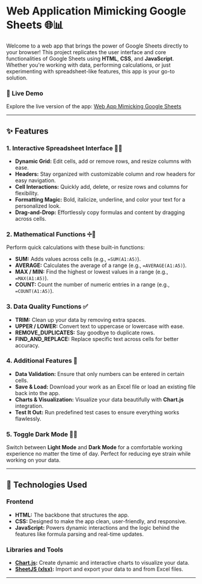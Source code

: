 # Web Application Mimicking Google Sheets 🌐📊

Welcome to a web app that brings the power of Google Sheets directly to your browser! This project replicates the user interface and core functionalities of Google Sheets using **HTML**, **CSS**, and **JavaScript**. Whether you're working with data, performing calculations, or just experimenting with spreadsheet-like features, this app is your go-to solution.

### 🔗 **Live Demo**

Explore the live version of the app: [Web App Mimicking Google Sheets](https://shwetagupta2710.github.io/Web_app_mimicking_google_sheets/)

---

## ✨ Features

### 1. **Interactive Spreadsheet Interface** 🧑‍💻

- **Dynamic Grid:** Edit cells, add or remove rows, and resize columns with ease.
- **Headers:** Stay organized with customizable column and row headers for easy navigation.
- **Cell Interactions:** Quickly add, delete, or resize rows and columns for flexibility.
- **Formatting Magic:** Bold, italicize, underline, and color your text for a personalized look.
- **Drag-and-Drop:** Effortlessly copy formulas and content by dragging across cells.

### 2. **Mathematical Functions** ➗🔢

Perform quick calculations with these built-in functions:

- **SUM:** Adds values across cells (e.g., `=SUM(A1:A5)`).
- **AVERAGE:** Calculates the average of a range (e.g., `=AVERAGE(A1:A5)`).
- **MAX / MIN:** Find the highest or lowest values in a range (e.g., `=MAX(A1:A5)`).
- **COUNT:** Count the number of numeric entries in a range (e.g., `=COUNT(A1:A5)`).

### 3. **Data Quality Functions** ✅

- **TRIM:** Clean up your data by removing extra spaces.
- **UPPER / LOWER:** Convert text to uppercase or lowercase with ease.
- **REMOVE_DUPLICATES:** Say goodbye to duplicate rows.
- **FIND_AND_REPLACE:** Replace specific text across cells for better accuracy.

### 4. **Additional Features** 🎨

- **Data Validation:** Ensure that only numbers can be entered in certain cells.
- **Save & Load:** Download your work as an Excel file or load an existing file back into the app.
- **Charts & Visualization:** Visualize your data beautifully with **Chart.js** integration.
- **Test It Out:** Run predefined test cases to ensure everything works flawlessly.

### 5. **Toggle Dark Mode** 🌙💡

Switch between **Light Mode** and **Dark Mode** for a comfortable working experience no matter the time of day. Perfect for reducing eye strain while working on your data.

---

## 🔧 Technologies Used

### **Frontend**

- **HTML:** The backbone that structures the app.
- **CSS:** Designed to make the app clean, user-friendly, and responsive.
- **JavaScript:** Powers dynamic interactions and the logic behind the features like formula parsing and real-time updates.

### **Libraries and Tools**

- **[Chart.js](https://www.chartjs.org/):** Create dynamic and interactive charts to visualize your data.
- **[SheetJS (xlsx)](https://sheetjs.com/):** Import and export your data to and from Excel files.

---
